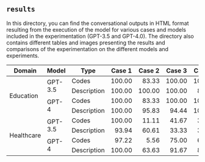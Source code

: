 ## `results`

In this directory, you can find the conversational outputs in HTML format resulting from the execution of the model for various cases and models included in the experimentation (GPT-3.5 and GPT-4.0). The directory also contains different tables and images presenting the results and comparisons of the experimentation on the different models and experiments. 

<table class="table table-bordered table-hover table-condensed">
<thead><tr><th title="Field #1">Domain</th>
<th title="Field #2">Model</th>
<th title="Field #3">Type</th>
<th title="Field #4">Case 1</th>
<th title="Field #5">Case 2</th>
<th title="Field #6">Case 3</th>
<th title="Field #7">Case 4</th>
</tr></thead>
<tbody><tr>
<td rowspan="4" >Education</td>
<td rowspan="2">GPT-3.5</td>
<td>Codes</td>
<td align="right">100.00</td>
<td align="right">83.33</td>
<td align="right">100.00</td>
<td align="right">100.00</td>
</tr>
<tr>
<td>Description</td>
<td align="right">100.00</td>
<td align="right">100.00</td>
<td align="right">100.00</td>
<td align="right">83.33</td>
</tr>
<tr>
<td rowspan="2">GPT-4</td>
<td>Codes</td>
<td align="right">100.00</td>
<td align="right">83.33</td>
<td align="right">100.00</td>
<td align="right">100.00</td>
</tr>
<tr>
<td>Description</td>
<td align="right">100.00</td>
<td align="right">95.83</td>
<td align="right">94.44</td>
<td align="right">100.00</td>
</tr>
<tr>
<td rowspan="4">Healthcare</td>
<td rowspan="2">GPT-3.5</td>
<td>Codes</td>
<td align="right">100.00</td>
<td align="right">11.11</td>
<td align="right">41.67</td>
<td align="right">30.56</td>
</tr>
<tr>
<td>Description</td>
<td align="right">93.94</td>
<td align="right">60.61</td>
<td align="right">33.33</td>
<td align="right">39.39</td>
</tr>
<tr>
<td rowspan="2">GPT-4</td>
<td>Codes</td>
<td align="right">97.22</td>
<td align="right">5.56</td>
<td align="right">75.00</td>
<td align="right">66.67</td>
</tr>
<tr>
<td>Description</td>
<td align="right">100.00</td>
<td align="right">63.63</td>
<td align="right">91.67</td>
<td align="right">87.88</td>
</tr>
</tbody></table>
